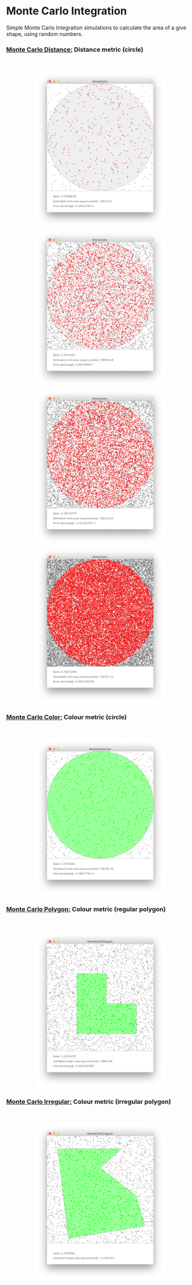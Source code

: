 # Monte Carlo Integration

Simple Monte Carlo Integration simulations to calculate the area of a give shape, using random numbers.

### [Monte Carlo Distance:](https://github.com/Carla-de-Beer/Processing/tree/master/MonteCarloIntegration/MonteCarloDistance) Distance metric (circle)

</br>
<p align="center">
  <img src="MonteCarloDistance/images/screenShot-01.png" width="350px"/>
  <img src="MonteCarloDistance/images/screenShot-02.png" width="350px"/>
  <img src="MonteCarloDistance/images/screenShot-03.png" width="350px"/>
  <img src="MonteCarloDistance/images/screenShot-04.png" width="350px"/>
</p>

### [Monte Carlo Color:](https://github.com/Carla-de-Beer/Processing/tree/master/MonteCarloIntegration/MonteCarloColor) Colour metric (circle)
</br>
<p align="center">
  <img src="MonteCarloColor/images/screenShot-01.png" width="350px"/>
</p>

### [Monte Carlo Polygon:](https://github.com/Carla-de-Beer/Processing/tree/master/MonteCarloIntegration/MonteCarloPolygon) Colour metric (regular polygon)
</br>
<p align="center">
  <img src="MonteCarloPolygon/images/screenShot-01.png" width="350px"/>
</p>

### [Monte Carlo Irregular:](https://github.com/Carla-de-Beer/Processing/tree/master/MonteCarloIntegration/MonteCarloIrregular) Colour metric (irregular polygon)
</br>
<p align="center">
  <img src="MonteCarloIrregular/images/screenShot-01.png" width="350px"/>
</p>
